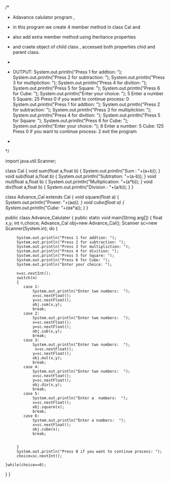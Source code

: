 
/*
 *   Adavance calulator  program ,
 *   in this program we create 4 member method in  class Cal and 
 *   also add extra member method using iheritance properties 
 *   and craete object of child class , accessed both properties chid and parent class.
 * 
 *  OUTPUT: System.out.println("Press 1 for addtion: ");
         System.out.println("Press 2 for subtraction: ");
         System.out.println("Press 3 for multipliction: ");
         System.out.println("Press 4 for divition: ");
         System.out.println("Press 5 for Square: ");
         System.out.println("Press 6 for Cube: ");
         System.out.println("Enter your choice: ");
         5
         Enter a number
         5
         Square: 25
         Press 0 if you want to continue process:
         0
         System.out.println("Press 1 for addtion: ");
         System.out.println("Press 2 for subtraction: ");
         System.out.println("Press 3 for multipliction: ");
         System.out.println("Press 4 for divition: ");
         System.out.println("Press 5 for Square: ");
         System.out.println("Press 6 for Cube: ");
         System.out.println("Enter your choice: ");
         6
         Enter a number:
         5
         Cube: 125
          Press 0 if you want to continue process:
          2
          exit the program

 * 
 */



import java.util.Scanner;

class Cal
{
     void sum(float a,float b)
     {
        System.out.println("Sum : "+(a+b));
     }
     void sub(float a,float b)
     {
        System.out.println("Subtration: "+(a-b));
     }
     void mul(float a,float b)
     {
        System.out.println("Multiplication: "+(a*b));
     }
     void div(float a,float b) 
     {
        System.out.println("Division : "+(a/b));
     }
}


class Advance_Cal extends Cal
{
    void square(float a)
    {
        System.out.println("Power: "+(a*a));
    }
    void cube(float a)
    {
        System.out.println("Cube: "+(a*a*a)); 
    }
}

public class Advance_Calulater 
   {
    public static void main(String arg[])
    {
         float x,y;
         int n,choice;
         Advance_Cal obj=new Advance_Cal();
         Scanner sc=new Scanner(System.in);
         do
         {
         
         System.out.println("Press 1 for addtion: ");
         System.out.println("Press 2 for subtraction: ");
         System.out.println("Press 3 for multipliction: ");
         System.out.println("Press 4 for divition: ");
         System.out.println("Press 5 for Square: ");
         System.out.println("Press 6 for Cube: ");
         System.out.println("Enter your choice: ");
        
         n=sc.nextInt();
         switch(n)
         {
            case 1:
                System.out.println("Enter two numbers:  ");
                x=sc.nextFloat();
                y=sc.nextFloat();
                obj.sum(x,y);
                break;
            case 2:
                System.out.println("Enter two numbers:  ");
                x=sc.nextFloat();
                y=sc.nextFloat();
                obj.sub(x,y);
                break;
            case 3:
                System.out.println("Enter two numbers:  ");
                 x=sc.nextFloat();
                y=sc.nextFloat();
                obj.mul(x,y);
                break;
            case 4:
                System.out.println("Enter two numbers:  ");
                x=sc.nextFloat();
                y=sc.nextFloat();
                obj.div(x,y);
                break;
            case 5:
                System.out.println("Enter a  numbers:  ");
                x=sc.nextFloat();
                obj.square(x);
                break;
            case 6:
                System.out.println("Enter a numbers:  ");
                x=sc.nextFloat();
                obj.cube(x);
                break;

                 
         }
         System.out.println("Press 0 if you want to continue process: ");
         choice=sc.nextInt();

    }while(choice==0);
}
}
